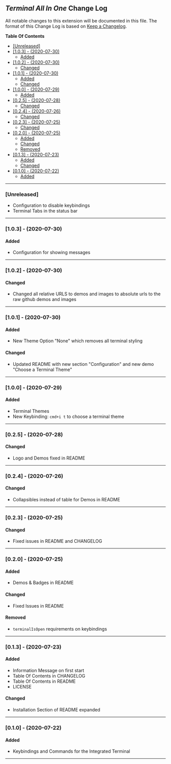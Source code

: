 ## _Terminal All In One_ Change Log <!-- omit in toc -->

All notable changes to this extension will be documented in this file.
The format of this Change Log is based on [Keep a Changelog](http://keepachangelog.com/).

**Table Of Contents**

- [[Unreleased]](#unreleased)
- [[1.0.3] - (2020-07-30)](#103---2020-07-30)
  - [Added](#added)
- [[1.0.2] - (2020-07-30)](#102---2020-07-30)
  - [Changed](#changed)
- [[1.0.1] - (2020-07-30)](#101---2020-07-30)
  - [Added](#added-1)
  - [Changed](#changed-1)
- [[1.0.0] - (2020-07-29)](#100---2020-07-29)
  - [Added](#added-2)
- [[0.2.5] - (2020-07-28)](#025---2020-07-28)
  - [Changed](#changed-2)
- [[0.2.4] - (2020-07-26)](#024---2020-07-26)
  - [Changed](#changed-3)
- [[0.2.3] - (2020-07-25)](#023---2020-07-25)
  - [Changed](#changed-4)
- [[0.2.0] - (2020-07-25)](#020---2020-07-25)
  - [Added](#added-3)
  - [Changed](#changed-5)
  - [Removed](#removed)
- [[0.1.3] - (2020-07-23)](#013---2020-07-23)
  - [Added](#added-4)
  - [Changed](#changed-6)
- [[0.1.0] - (2020-07-22)](#010---2020-07-22)
  - [Added](#added-5)

---

### [Unreleased]

- Configuration to disable keybindings
- Terminal Tabs in the status bar

---

### [1.0.3] - (2020-07-30)

#### Added

- Configuration for showing messages

---

### [1.0.2] - (2020-07-30)

#### Changed

- Changed all relative URLS to demos and images to absolute urls to the raw github demos and images

---

### [1.0.1] - (2020-07-30)

#### Added

- New Theme Option "None" which removes all terminal styling

#### Changed

- Updated README with new section "Configuration" and new demo "Choose a Terminal Theme"

---

### [1.0.0] - (2020-07-29)

#### Added

- Terminal Themes
- New Keybinding: `cmd+i t` to choose a terminal theme

---

### [0.2.5] - (2020-07-28)

#### Changed

- Logo and Demos fixed in README

---

### [0.2.4] - (2020-07-26)

#### Changed

- Collapsibles instead of table for Demos in README

---

### [0.2.3] - (2020-07-25)

#### Changed

- Fixed issues in README and CHANGELOG

---

### [0.2.0] - (2020-07-25)

#### Added

- Demos & Badges in README

#### Changed

- Fixed Issues in README

#### Removed

- `terminalIsOpen` requirements on keybindings

---

### [0.1.3] - (2020-07-23)

#### Added

- Information Message on first start
- Table Of Contents in CHANGELOG
- Table Of Contents in README
- LICENSE

#### Changed

- Installation Section of README expanded

---

### [0.1.0] - (2020-07-22)

#### Added

- Keybindings and Commands for the Integrated Terminal

---
